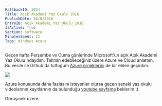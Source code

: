 ```yaml
---
FallbackID: 3024
Title: Açık Akademi Yaz Okulu 2016
PublishDate: 16/8/2016
EntryID: Acik_Akademi_Yaz_Okulu_2016
IsActive: True
Section: software
MinutesSpent: 12
Tags: Windows Azure
---
```

Geçen hafta Perşembe ve Cuma günlerinde Microsoft'un açık Açık Akademi Yaz Okulu'ndaydım. Tahmin edebileceğiniz üzere Azure ve Cloud anlattım. Bu vesile ile Github'da tuttuğum [Azure örneklerini](https://github.com/daronyondem/AzureOrnekler) de bir elden geçirdim. 

![](http://blob.daron.yondem.com/assets/3024/yazokulu2016.jpg)

Azure konusunda daha fazlasını isteyenler olursa geçen seneki yaz okulu videolarının kayıtlarının da bulunduğu [youtube sayfama](https://www.youtube.com/playlist?list=PLoEH73F0Yy5oUBWhW4oCDaAe0diRWxUOz) beklerim :)

Görüşmek üzere.
